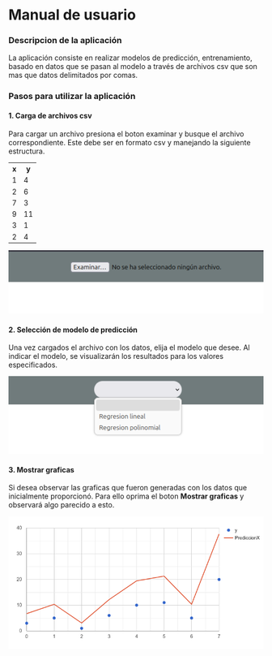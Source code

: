 Manual de usuario 
====================

### Descripcion de la aplicación
La aplicación consiste en realizar modelos de predicción, entrenamiento, basado en datos que se pasan al modelo a través de archivos csv que son mas que datos delimitados por comas.

### Pasos para utilizar la aplicación
#### 1. Carga de archivos csv
Para cargar un archivo presiona el boton examinar y busque el archivo correspondiente. Este debe ser en formato csv y manejando la siguiente estructura.
<table align="center">
    <tr>
        <th>x</th>
        <th>y</th>
    </tr>
    <tr>
        <td>1</td>
        <td>4</td>
    </tr>
    <tr>
        <td>2</td>
        <td>6</td>
    </tr>
    <tr>
        <td>7</td>
        <td>3</td>
    </tr>
    <tr>
        <td>9</td>
        <td>11</td>
    </tr>
    <tr>
        <td>3</td>
        <td>1</td>
    </tr>
    <tr>
        <td>2</td>
        <td>4</td>
    </tr>
</table>

<p align="center">
  <img src="../img/img1.png" alt="diagrama de despliegue">
</p>

#### 2. Selección de modelo de predicción
Una vez cargados el archivo con los datos, elija el modelo que desee. Al indicar el modelo, se visualizarán los resultados para los valores especificados.

<p align="center">
  <img src="../img/img2.png" alt="diagrama de despliegue">
</p>


#### 3. Mostrar graficas
Si desea observar las graficas que fueron generadas con los datos que inicialmente proporcionó. Para ello oprima el boton **Mostrar graficas** y observará algo parecido a esto.

<p align="center">
  <img src="../img/img3.png" alt="diagrama de despliegue">
</p>

